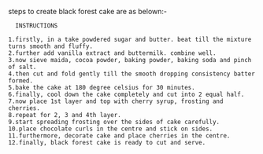 steps to create black forest cake are as belown:-

      INSTRUCTIONS

    1.firstly, in a take powdered sugar and butter. beat till the mixture turns smooth and fluffy.
    2.further add vanilla extract and buttermilk. combine well.
    3.now sieve maida, cocoa powder, baking powder, baking soda and pinch of salt.
    4.then cut and fold gently till the smooth dropping consistency batter formed.
    5.bake the cake at 180 degree celsius for 30 minutes.
    6.finally, cool down the cake completely and cut into 2 equal half.
    7.now place 1st layer and top with cherry syrup, frosting and cherries.
    8.repeat for 2, 3 and 4th layer.
    9.start spreading frosting over the sides of cake carefully.
    10.place chocolate curls in the centre and stick on sides.
    11.furthermore, decorate cake and place cherries in the centre.
    12.finally, black forest cake is ready to cut and serve.